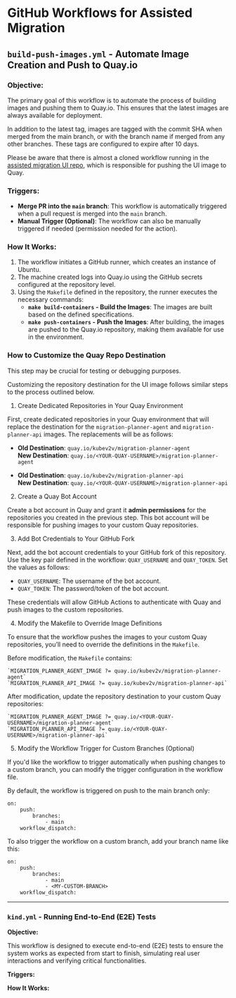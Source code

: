 # GitHub Workflows for Assisted Migration

## `build-push-images.yml` - Automate Image Creation and Push to Quay.io

### Objective:

The primary goal of this workflow is to automate the process of building images and pushing them to Quay.io. 
This ensures that the latest images are always available for deployment.

In addition to the latest tag, images are tagged with the commit SHA when merged from the main branch, 
or with the branch name if merged from any other branches. These tags are configured to expire after 10 days.

Please be aware that there is almost a cloned workflow running in the [assisted migration UI repo](https://github.com/kubev2v/migration-planner-ui/blob/main/.github/workflows/build-push-images.yaml),
which is responsible for pushing the UI image to Quay.

### Triggers:

- **Merge PR into the `main` branch**: This workflow is automatically triggered when a pull request is merged into the `main` branch.
- **Manual Trigger (Optional)**: The workflow can also be manually triggered if needed (permission needed for the action).

### How It Works:

1. The workflow initiates a GitHub runner, which creates an instance of Ubuntu.
2. The machine created logs into Quay.io using the GitHub secrets configured at the repository level. 
3. Using the `Makefile` defined in the repository, the runner executes the necessary commands:
    - **`make build-containers` - Build the Images**: The images are built based on the defined specifications.
    - **`make push-containers` - Push the Images**: After building, the images are pushed to the Quay.io repository, making them available 
   for use in the environment.

### How to Customize the Quay Repo Destination

This step may be crucial for testing or debugging purposes.

Customizing the repository destination for the UI image follows similar steps to the process outlined below.

1. Create Dedicated Repositories in Your Quay Environment

First, create dedicated repositories in your Quay environment that will replace the destination for the `migration-planner-agent` and `migration-planner-api` images. The replacements will be as follows:

- **Old Destination**: `quay.io/kubev2v/migration-planner-agent`  
  **New Destination**: `quay.io/<YOUR-QUAY-USERNAME>/migration-planner-agent`

- **Old Destination**: `quay.io/kubev2v/migration-planner-api`  
  **New Destination**: `quay.io/<YOUR-QUAY-USERNAME>/migration-planner-api`

2. Create a Quay Bot Account

Create a bot account in Quay and grant it **admin permissions** for the repositories you created in the previous step. This bot account will be responsible for pushing images to your custom Quay repositories.

3. Add Bot Credentials to Your GitHub Fork

Next, add the bot account credentials to your GitHub fork of this repository. Use the key pair defined in the workflow: `QUAY_USERNAME` and `QUAY_TOKEN`. Set the values as follows:

- `QUAY_USERNAME`: The username of the bot account.
- `QUAY_TOKEN`: The password/token of the bot account.

These credentials will allow GitHub Actions to authenticate with Quay and push images to the custom repositories.

4. Modify the Makefile to Override Image Definitions

To ensure that the workflow pushes the images to your custom Quay repositories, you’ll need to override the definitions in the `Makefile`.

Before modification, the `Makefile` contains:

    `MIGRATION_PLANNER_AGENT_IMAGE ?= quay.io/kubev2v/migration-planner-agent`
    `MIGRATION_PLANNER_API_IMAGE ?= quay.io/kubev2v/migration-planner-api`

After modification, update the repository destination to your custom Quay repositories:

    `MIGRATION_PLANNER_AGENT_IMAGE ?= quay.io/<YOUR-QUAY-USERNAME>/migration-planner-agent`
    `MIGRATION_PLANNER_API_IMAGE ?= quay.io/<YOUR-QUAY-USERNAME>/migration-planner-api`

5. Modify the Workflow Trigger for Custom Branches (Optional)

If you'd like the workflow to trigger automatically when pushing changes to a custom branch, you can modify the trigger configuration in the workflow file.

By default, the workflow is triggered on push to the main branch only:

    on:
        push:
            branches:
                - main
        workflow_dispatch:

To also trigger the workflow on a custom branch, add your branch name like this:

    on:
        push:
            branches:
                - main
                - <MY-CUSTOM-BRANCH>
        workflow_dispatch:

---

### `kind.yml` - Running End-to-End (E2E) Tests

**Objective:**

This workflow is designed to execute end-to-end (E2E) tests to ensure the system works as expected from start to finish, 
simulating real user interactions and verifying critical functionalities.

**Triggers:**

**How It Works:**

